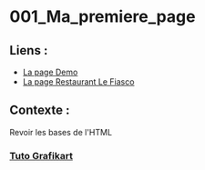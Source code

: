 # 001_Ma_premiere_page

## Liens :

- [La page Demo](https://allantur.github.io/Genese/Developpeur/HTML-CSS-JavaScript/001-Ma_premiere_page/demo.html)
- [La page Restaurant Le Fiasco](https://allantur.github.io/Genese/Developpeur/HTML-CSS-JavaScript/001-Ma_premiere_page/index.html)

## Contexte : 
Revoir les bases de l'HTML 

### [Tuto Grafikart](https://grafikart.fr/)
